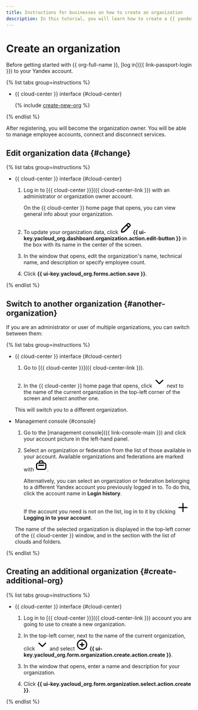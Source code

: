 ```yaml
---
title: Instructions for businesses on how to create an organization
description: In this tutorial, you will learn how to create a {{ yandex-cloud }} organization for businesses.
---
```


# Create an organization

Before getting started with {{ org-full-name }}, [log in]({{ link-passport-login }}) to your Yandex account.

{% list tabs group=instructions %}

- {{ cloud-center }} interface {#cloud-center}

  {% include [create-new-org](../../_includes/organization/create-new-org.md) %}

{% endlist %}

After registering, you will become the organization owner. You will be able to manage employee accounts, connect and disconnect services.

## Edit organization data {#change}

{% list tabs group=instructions %}

- {{ cloud-center }} interface {#cloud-center}

  1. Log in to [{{ cloud-center }}]({{ cloud-center-link }}) with an administrator or organization owner account.

      On the {{ cloud-center }} home page that opens, you can view general info about your organization.
  
  1. To update your organization data, click ![pencil](../../_assets/console-icons/pencil.svg) **{{ ui-key.yacloud_org.dashboard.organization.action.edit-button }}** in the box with its name in the center of the screen.

  1. In the window that opens, edit the organization's name, technical name, and description or specify employee count.

  1. Click **{{ ui-key.yacloud_org.forms.action.save }}**.

{% endlist %}

## Switch to another organization {#another-organization}

If you are an administrator or user of multiple organizations, you can switch between them:

{% list tabs group=instructions %}

- {{ cloud-center }} interface {#cloud-center}

  1. Go to [{{ cloud-center }}]({{ cloud-center-link }}).

  1. In the {{ cloud-center }} home page that opens, click ![chevron-down](../../_assets/console-icons/chevron-down.svg) next to the name of the current organization in the top-left corner of the screen and select another one.
  
  This will switch you to a different organization.

- Management console {#console}

  1. Go to the [management console]({{ link-console-main }}) and click your account picture in the left-hand panel.
  1. Select an organization or federation from the list of those available in your account. Available organizations and federations are marked with ![case](../../_assets/console-icons/briefcase.svg).

      Alternatively, you can select an organization or federation belonging to a different Yandex account you previously logged in to. To do this, click the account name in **Login history**.

      If the account you need is not on the list, log in to it by clicking ![image](../../_assets/console-icons/plus.svg) **Logging in to your account**.

  The name of the selected organization is displayed in the top-left corner of the {{ cloud-center }} window, and in the section with the list of clouds and folders.

{% endlist %}

## Creating an additional organization {#create-additional-org}

{% list tabs group=instructions %}

- {{ cloud-center }} interface {#cloud-center}

  1. Log in to [{{ cloud-center }}]({{ cloud-center-link }}) account you are going to use to create a new organization.

  1. In the top-left corner, next to the name of the current organization, click ![chevron-down](../../_assets/console-icons/chevron-down.svg) and select ![circle-plus](../../_assets/console-icons/circle-plus.svg) **{{ ui-key.yacloud_org.form.organization.create.action.create }}**.

  1. In the window that opens, enter a name and description for your organization.

  1. Click **{{ ui-key.yacloud_org.form.organization.select.action.create }}**.

{% endlist %}